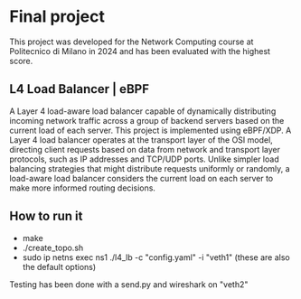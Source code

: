 # Final project
This project was developed for the Network Computing course at Politecnico di Milano in 2024 and has been evaluated with the highest score.

## L4 Load Balancer | eBPF
A Layer 4 load-aware load balancer capable of dynamically distributing incoming network traffic across a group of backend servers based on the current load of each server.
This project is implemented using eBPF/XDP.
A Layer 4 load balancer operates at the transport layer of the OSI model, directing client requests based on data from network and transport layer protocols, such as IP addresses and TCP/UDP ports. Unlike simpler load balancing strategies that might distribute requests uniformly or randomly, a load-aware load balancer considers the current load on each server to make more informed routing decisions.

## How to run it
- make
- ./create_topo.sh
- sudo ip netns exec ns1  ./l4_lb -c "config.yaml" -i "veth1" (these are also the default options)

Testing has been done with a send.py and wireshark on "veth2"
